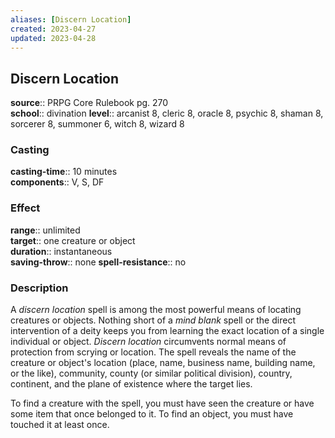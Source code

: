 ```yaml
---
aliases: [Discern Location]
created: 2023-04-27
updated: 2023-04-28
---
```


## Discern Location

**source**:: PRPG Core Rulebook pg. 270  
**school**:: divination
**level**:: arcanist 8, cleric 8, oracle 8, psychic 8, shaman 8, sorcerer 8, summoner 6, witch 8, wizard 8

### Casting

**casting-time**:: 10 minutes  
**components**:: V, S, DF

### Effect

**range**:: unlimited  
**target**:: one creature or object  
**duration**:: instantaneous  
**saving-throw**:: none
**spell-resistance**:: no

### Description

A *discern location* spell is among the most powerful means of locating creatures or objects. Nothing short of a *mind blank* spell or the direct intervention of a deity keeps you from learning the exact location of a single individual or object. *Discern location* circumvents normal means of protection from scrying or location. The spell reveals the name of the creature or object's location (place, name, business name, building name, or the like), community, county (or similar political division), country, continent, and the plane of existence where the target lies.  
  
To find a creature with the spell, you must have seen the creature or have some item that once belonged to it. To find an object, you must have touched it at least once.
